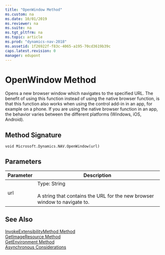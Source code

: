 ```yaml
---
title: "OpenWindow Method"
ms.custom: na
ms.date: 10/01/2019
ms.reviewer: na
ms.suite: na
ms.tgt_pltfrm: na
ms.topic: article
ms.prod: "dynamics-nav-2018"
ms.assetid: 1f26922f-f83c-4065-a195-70cd3619b39c
caps.latest.revision: 0
manager: edupont
---
```


# OpenWindow Method
Opens a new browser window which navigates to the specified URL. The benefit of using this function instead of using the native browser function, is that this function also works when using the control add-in in an app, for example on a phone. If you are using the native browser function in an app, the behavior varies between the different platforms (Windows, iOS, Android).

## Method Signature  
 `void Microsoft.Dynamics.NAV.OpenWindow(url)`  
  
## Parameters  
  
|Parameter|Description|  
|---------|-----------|  
|url      |Type: String <br /><br /> A string that contains the URL for the new browser window to navigate to.|  
  
  
## See Also  
 [InvokeExtensibilityMethod Method](devenv-invokeextensibility-method.md)   
 [GetImageResource Method](devenv-getimageresource-method.md)   
 [GetEnvironment Method](devenv-getenvironment-method.md)  
 [Asynchronous Considerations](../devenv-control-addin-asynchronous-considerations.md)